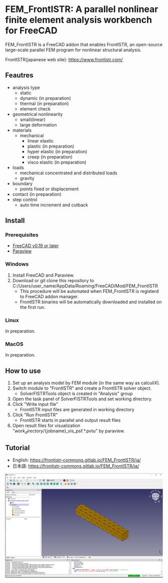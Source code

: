 # FEM_FrontISTR: A parallel nonlinear finite element analysis workbench for FreeCAD

FEM_FrontISTR is a FreeCAD addon that enables FrontISTR, an open-source large-scale parallel FEM program for nonlinear structural analysis.

FrontISTR(japanese web site): https://www.frontistr.com/

## Feautres

- analysis type
    - static
    - dynamic (in preparation)
    - thermal (in preparation)
    - element check
- geometrical nonlinearity
    - small(linear)
    - large deformation
- materials
    - mechanical
        - linear elastic
        - plastic (in preparation)
        - hyper elastic (in preparation)
        - creep (in preparation)
        - visco elastic (in preparation)
- loads
    - mechanical concentrated and distributed loads
    - gravity
- boundary
    - points fixed or displacement
- contact (in preparation)
- step control
    - auto time increment and cutback

## Install

### Prerequisites

- [FreeCAD v0.19 or later](https://github.com/FreeCAD/FreeCAD/releases/)
- [Paraview](https://www.paraview.org/download/)

### Windows

1. Install FreeCAD and Paraview.
2. Download or git clone this repository to C:/Users/user_name/AppData/Roaming/FreeCAD/Mod/FEM_FrontISTR
    - This procedure will be automated when FEM_FrontISTR is registerd to FreeCAD addon manager.
    - FrontISTR binaries will be automatically downloaded and installed on the first run.

### Linux

In preparation.

### MacOS

In preparation.

## How to use

1. Set up an analysis model by FEM module (in the same way as calculiX).
2. Switch module to "FrontISTR" and create a FrontISTR solver object.
    - SolverFISTRTools object is created in "Analysis" group
3. Open the task panel of SolverFISTRTools and set working directory.
4. Click "Write input file"
    - FrontISTR input files are generated in working directory
5. Click "Run FrontISTR"
    - FrontISTR starts in parallel and output result files
6. Open result files for visualization "${work_directory}/${jobname}_vis_psf.*.pvtu" by paraview.

## Tutorial

  - English: https://frontistr-commons.gitlab.io/FEM_FrontISTR/ja/
  - 日本語: https://frontistr-commons.gitlab.io/FEM_FrontISTR/ja/

![GUI result](tutorial/ja/docs/images/12_python_results.png)
